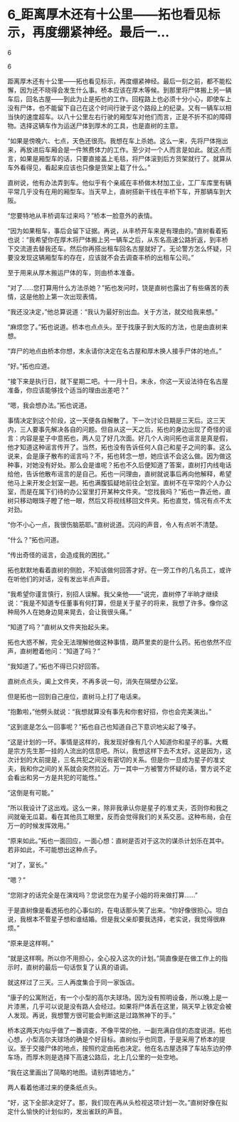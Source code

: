 # 6_距离厚木还有十公里——拓也看见标示，再度绷紧神经。最后一...

6

6

距离厚木还有十公里——拓也看见标示，再度绷紧神经。最后一刻之前，都不能松懈，因为还不晓得会发生什么事。桥本应该在厚木等候。到那里将尸体搬上另一辆车后，回名古屋——到此为止是拓也的工作。回程路上也必须十分小心，即使车上没有尸体，也不能留下自己在这个时间行驶于这个路段上的纪录。又有一辆车以相当快的速度超车。以八十公里左右行驶的厢型车对他们而言，正是不折不扣的障碍物。选择这辆车作为运送尸体到厚木的工具，也是直树的主意。

“如果是傍晚六、七点，天色还很亮。我想在车上杀她。这么一来，先将尸体拖出来，再放进后车厢会是一件煞费体力的工作。至少对一个人而言是如此。就这点而言，如果是厢型车的话，只要直接盖上毛毯，将尸体滚到后方货架就行了。就算从车外看得见，看起来应该也只像是货架上载了什么。”

直树说，他有办法弄到车。他似乎有个亲戚在丰桥做木材加工业，工厂车库里有辆平常几乎没有在用的厢型车。当天早上，直树搭新干线在丰桥下车，开那辆车到大阪。

“您要特地从丰桥调车过来吗？”桥本一脸意外的表情。

“因为如果租车，事后会留下证据。再说，从丰桥开车来是有理由的。”直树看着拓也说：“我希望你在厚木将尸体搬上另一辆车之后，从东名高速公路折返，到丰桥下交流道去替我还车。然后你再搭出租车回名古屋就好了。无论警方怎么怀疑，只要没发现这辆厢型车的存在，应该就不会去调查丰桥的出租车公司。”

至于用来从厚木搬运尸体的车，则由桥本准备。

“对了……您打算用什么方法杀她？”拓也发问时，饶是直树也露出了有些痛苦的表情，这是他脸上第一次出现表情。

“我还没决定，”他总算说道：“我认为最好别出血。关于方法，就交给我来想。”

“麻烦您了。”拓也说道。桥本也点点头。至于找康子到大阪的方法，也是由直树来想。

“弃尸的地点由桥本你想，末永请你决定在名古屋和厚木换人接手尸体的地点。”

“好。”拓也应道。

“接下来是执行日，就下星期二吧。十一月十日。末永，你这一天设法待在名古屋准备，你应该能够找个适当的理由出差吧？”

“嗯，我会想办法。”拓也说道。

事情决定到这个阶段，这一天便各自解散了。下一次讨论日期是三天后。这三天内，三人要事先解决各自的问题。但自从这一天之后，拓也的身边出现了奇怪的谣言：内容是星子中意拓也，两人见了好几次面。好几个人询问拓也谣言是真是假，他才知道这种谣言传开了。当然，拓也没有告诉任何人自己和星子之间的事。这么说来，会是康子散布的谣言吗？不，拓也转念一想，她应该不会这么做。因为做这种事，对她没有好处。那么会是谁呢？拓也不久后便知道了答案，直树打内线电话给他，告诉他散布谣言的是自己。拓也一问理由，直树就说事后再向他解释，希望他马上来开发企划室一趟。拓也满腹狐疑地前往企划室。直树不在平常的个人办公室，而是在属下们待的办公室里打开某种文件夹。“您找我吗？”拓也一靠近他，直树只移动眼珠子瞪了他一眼，然后又将视线移回文件夹。拓也直觉，情况有点不太对劲。

“你不小心一点，我很伤脑筋耶。”直树说道。沉闷的声音，令人有点听不清楚。

“什么？”拓也问道。

“传出奇怪的谣言，会造成我的困扰。”

拓也默默地看着直树的侧脸，不知该做何回答才好。在一旁工作的几名员工，或许在听他们的对话，没有发出半点声音。

“我希望你谨言慎行，别招人误解。我父亲他——”说完，直树停了半晌才继续说：“我是不知道专任董事有何打算，但是关于星子的将来，我想了许多。像你这种局外人在她身边晃来晃去，会让我很头痛。”

“知道了吗？”直树从文件夹抬起头来。

拓也大惑不解，完全无法理解他做这种事情，葫芦里卖的是什么药。拓也依然不应声，直树瞪着他问：“知道了吗？”

“我知道了。”拓也不得已只好回答。

直树点点头，阖上文件夹，不再多说一句，消失在隔壁办公室。

但是拓也一回到自己座位，直树马上打了电话来。

“抱歉啦，”他劈头就说：“我想就算没有事先和你套好招，你也会完美演出。”

“这到底是怎么一回事呢？”拓也自己也知道自己下意识地尖起了嗓子。

“这是计划的一环。事情是这样的，我发现好像有几个人知道你和星子的事。大概是宗方先生那一挂的人流出的信息吧。所以，我想这样下去不太好。这是因为，这次计划的大前提是，三名共犯之间没有密切的关系。但是你一旦成为星子的准丈夫，我和你之间的关系就会突然拉近。万一其中一方被警方怀疑的话，警方说不定会看出和另一方是共犯的可能性。”

“这倒是有可能。”

“所以我设计了这出戏。这么一来，除非我承认你是星子的准丈夫，否则你和我之间就毫无瓜葛。看在其他员工眼里，反而会觉得我们的关系交恶。这种布局，会在万一的时候发挥效用。”

“原来如此。”拓也一面回应，一面心想：直树是否对于这次的谋杀计划乐在其中。若非如此，不可能想出这种点子。

“对了，室长。”

“嗯？”

“您刚才的话完全是在演戏吗？您说您在为星子小姐的将来做打算……”

于是直树像是看透拓也的心事似的，在电话那头笑了出来。“你好像很担心。坦白说，我根本不管星子想和谁结婚。但是我父亲却要我选择，老实说，我觉得很麻烦。”

“原来是这样啊。”

“就是这样啊。所以你不用担心，全心投入这次的计划。”简直像是在做工作上的指示时，直树的最后一句话恢复了认真的语调。

就这样过了三天。三人再度集合于同一家饭店。

“康子的公寓附近，有一个小型的高尔夫球场。因为没有照明设备，所以晚上是一片漆黑，几乎可以说是没有路人会经过。如果将尸体丢在这里，隔天早上铁定会被人发现。再说，我想警方很可能会判断这是过路煞神下的手。”

桥本这两天内似乎做了一番调查，不像平常的他，一副充满自信的态度说道。拓也心想，小型高尔夫球场的确是个好目标。直树似乎也同意，于是采用了桥本的提议。至于交接尸体的地点，按照约定由拓也决定。他在名古屋选择了车站东边的停车场，而厚木则是选择下高速公路后，北上几公里的一处空地。

“我在这里画出了简略的地图。请别弄错地方。”

两人看着他递过来的便条纸点头。

“好，这下全部决定好了。那，我们现在再从头检视这项计划一次。”直树好像在拟定什么愉快的计划似的，发出雀跃的声音。
